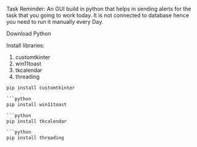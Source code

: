 Task Reminder: An GUI build in python that helps in sending alerts for the task that you going to work today. It is not connected to database hence you need to run it manually every Day. 

Download Python 

Install libraries:
1. customtkinter
2. win11toast 
3. tkcalendar 
4. threading
```python
pip install customtkinter

```python
pip install win11toast

```python
pip install tkcalendar

```python
pip install threading


